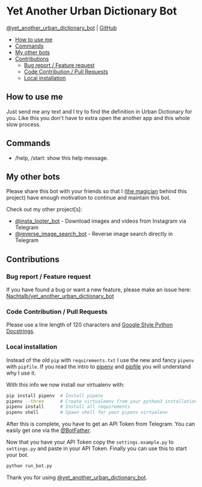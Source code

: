 # Yet Another Urban Dictionary Bot

[@yet_another_urban_dictionary_bot](https://t.me/yet_another_urban_dictionary_bot) | [GitHub](https://github.com/Nachtalb/yet_another_urban_dictionary_bot)

<!-- toc -->

- [How to use me](#how-to-use-me)
- [Commands](#commands)
- [My other bots](#my-other-bots)
- [Contributions](#contributions)
  * [Bug report / Feature request](#bug-report--feature-request)
  * [Code Contribution / Pull Requests](#code-contribution--pull-requests)
  * [Local installation](#local-installation)

<!-- tocstop -->

## How to use me
Just send me any text and I try to find the definition in Urban Dictionary for you. Like this you don't have to extra 
open the another app and this whole slow process.

## Commands
- /help, /start: show this help message.

## My other bots
Please share this bot with your friends so that I ([the magician](https://github.com/Nachtalb/) behind this project) 
have enough motivation to continue and maintain this bot.

Check out my other project\[s\]: 
- [@insta_looter_bot](https://github.com/Nachtalb/insta_looter_bot) - Download images and videos from Instagram via 
Telegram
- [@reverse_image_search_bot](https://github.com/Nachtalb/reverse_image_search_bot) - Reverse image search directly in Telegram


## Contributions
### Bug report / Feature request
If you have found a bug or want a new feature, please make an issue here: [Nachtalb/yet_another_urban_dictionary_bot](https://github.com/Nachtalb/yet_another_urban_dictionary_bot)

### Code Contribution / Pull Requests
Please use a line length of 120 characters and [Google Style Python Docstrings](http://sphinxcontrib-napoleon.readthedocs.io/en/latest/example_google.html). 

### Local installation
Instead of the old `pip` with `requirements.txt` I use the new and fancy `pipenv` with `pipfile`. If you read the intro
to [pipenv](https://github.com/pypa/pipfile) and [pipfile](https://docs.pipenv.org) you will understand why I use it.

With this info we now install our virtualenv with: 
```bash
pip install pipenv  # Install pipenv
pipenv --three      # Create virtualeenv from your python3 installation
pipenv install      # Install all requirements
pipenv shell        # Spawn shell for your pipenv virtualenv
``` 

After this is complete, you have to get an API Token from Telegram. You can easily get one via the
[@BotFather](https://t.me/BotFather).

Now that you have your API Token copy the `settings.example.py` to `settings.py` and paste in your API Token.
Finally you can use this to start your bot.
```bash
python run_bot.py
``` 

Thank you for using [@yet_another_urban_dictionary_bot](https://t.me/yet_another_urban_dictionary_bot).
